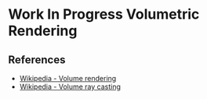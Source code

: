 # Work In Progress Volumetric Rendering

## References
 - [Wikipedia - Volume rendering](https://en.wikipedia.org/wiki/Volume_rendering)
 - [Wikipedia - Volume ray casting](https://en.wikipedia.org/wiki/Volume_ray_casting)